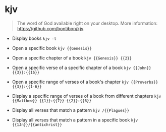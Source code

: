 # kjv
> The word of God available right on your desktop.
> More information: <https://github.com/bontibon/kjv>.

- Display books
`kjv -l`

- Open a specific book
`kjv {{Genesis}}`

- Open a specific chapter of a book
`kjv {{Genesis}} {{2}}`

- Open a specific verse of a specific chapter of a book
`kjv {{John}} {{3}}:{{16}}`

- Open a specific range of verses of a book's chapter
`kjv {{Proverbs}} {{3}}:{{1-6}}`

- Display a specific range of verses of a book from different chapters
`kjv {{Matthew}} {{1}}:{{7}}-{{2}}:{{6}}`

- Display all verses that match a pattern
`kjv /{{Plagues}}`

- Display all verses that match a pattern in a specific book
`kjv {{1Jn}}/{{antichrist}}`
